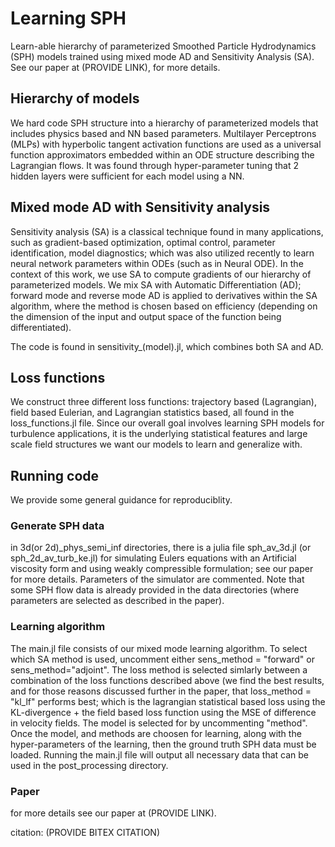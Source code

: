 # Learning SPH
Learn-able hierarchy of parameterized Smoothed Particle Hydrodynamics (SPH) models trained using mixed mode AD and Sensitivity Analysis (SA). See our paper at (PROVIDE LINK), for more details. 

## Hierarchy of models

We hard code SPH structure into a hierarchy of parameterized models that includes physics based and NN based parameters. Multilayer Perceptrons (MLPs) with hyperbolic tangent activation functions are used as a universal function approximators embedded within an ODE structure describing the Lagrangian flows. It was found through hyper-parameter tuning that 2 hidden layers were sufficient for each model using a NN. 

## Mixed mode AD with Sensitivity analysis
Sensitivity analysis (SA) is a classical technique found in many applications, such as gradient-based optimization, optimal control, parameter identification, model diagnostics; which was also utilized recently to  learn neural network parameters within ODEs (such as in Neural ODE). In the context of this work, we use SA to compute gradients of our hierarchy of parameterized models. We mix SA with Automatic Differentiation (AD);  forward mode and reverse mode AD is applied to derivatives within the SA algorithm, where the method is chosen based on efficiency (depending on the dimension of the input and output space of the function being differentiated).

The code is found in sensitivity_(model).jl, which combines both SA and AD. 

## Loss functions
We construct three different loss functions: trajectory based (Lagrangian), field based Eulerian, and Lagrangian statistics based, all found in the loss_functions.jl file. Since our overall goal involves learning SPH models for turbulence applications, it is the underlying statistical features and large scale field structures we want our models to learn and generalize with.


## Running code
We provide some general guidance for reproduciblity.


### Generate SPH data
in 3d(or 2d)_phys_semi_inf directories, there is a julia file sph_av_3d.jl (or sph_2d_av_turb_ke.jl) for simulating Eulers equations with an Artificial viscosity form and using weakly compressible formulation; see our paper for more details. Parameters of the simulator are commented. Note that some SPH flow data is already provided in the data directories (where parameters are selected as described in the paper). 

### Learning algorithm
The main.jl file consists of our mixed mode learning algorithm. To select which SA method is used, uncomment either sens_method = "forward" or sens_method="adjoint". The loss method is selected simlarly between a combination of the loss functions described above (we find the best results, and for those reasons discussed further in the paper, that loss_method = "kl_lf" performs best; which is the lagrangian statistical based loss using the KL-divergence + the field based loss function using the MSE of difference in velocity fields. The model is selected for by uncommenting "method". Once the model, and methods are choosen for learning, along with the hyper-parameters of the learning, then the ground truth SPH data must be loaded. Running the main.jl file will output all necessary data that can be used in the post_processing directory.

### Paper

for more details see our paper at (PROVIDE LINK).

citation:
(PROVIDE BITEX CITATION)
